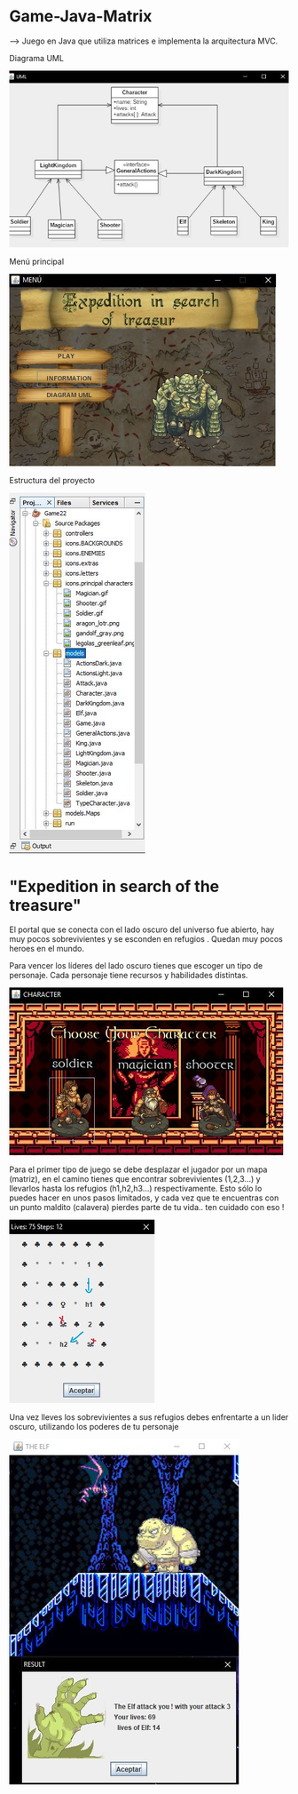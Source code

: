 # Game-Java-Matrix

--> Juego en Java que utiliza matrices e implementa la arquitectura MVC.

Diagrama UML

<img src="https://raw.githubusercontent.com/DavidHuertasF/Game-Java-Matrix/master/screenshots/2.JPG" alt="Italian Trulli">

Menú principal

<img src="https://raw.githubusercontent.com/DavidHuertasF/Game-Java-Matrix/master/screenshots/1.JPG" alt="Italian Trulli">

Estructura del proyecto

<img src="https://raw.githubusercontent.com/DavidHuertasF/Game-Java-Matrix/master/screenshots/9.JPG" alt="Italian Trulli">

<h1>"Expedition in search of the treasure" </h1> 
<p>El portal que se conecta con el lado oscuro del universo fue abierto, hay muy pocos sobrevivientes y se esconden en refugios .
Quedan muy pocos heroes en el mundo.

Para vencer los líderes del lado oscuro tienes que escoger un tipo de personaje. Cada personaje tiene recursos y habilidades 
distintas.</p>

<img src="https://raw.githubusercontent.com/DavidHuertasF/Game-Java-Matrix/master/screenshots/5.JPG" alt="Italian Trulli">

Para el primer tipo de juego se debe desplazar el jugador por un mapa (matriz), en  el camino tienes que encontrar sobrevivientes (1,2,3...) y llevarlos hasta los refugios (h1,h2,h3...) respectivamente.
Esto sólo lo puedes hacer en unos pasos limitados, y cada vez que te encuentras con un punto maldito (calavera) pierdes parte de tu vida.. ten cuidado con eso !</p>

<img src="https://raw.githubusercontent.com/DavidHuertasF/Game-Java-Matrix/master/screenshots/6.JPG" alt="Italian Trulli">

<p>Una vez lleves los sobrevivientes a sus refugios debes enfrentarte a un lider oscuro, utilizando los poderes de tu personaje</p>

<img src="https://raw.githubusercontent.com/DavidHuertasF/Game-Java-Matrix/master/screenshots/8.JPG" alt="Italian Trulli">

